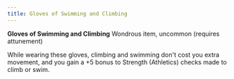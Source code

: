 ```yaml
---
title: Gloves of Swimming and Climbing
---
```


**Gloves of Swimming and Climbing**
Wondrous item, uncommon (requires attunement)

While wearing these gloves, climbing and swimming don't cost you extra movement, and you gain a +5 bonus to Strength (Athletics) checks made to climb or swim.